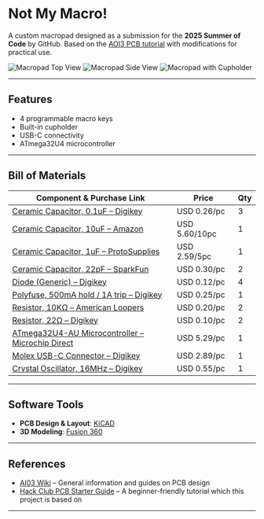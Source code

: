 # Not My Macro!

A custom macropad designed as a submission for the **2025 Summer of Code** by GitHub.
Based on the [AOI3 PCB tutorial](https://wiki.ai03.com/) with modifications for practical use.

![Macropad Top View](https://github.com/user-attachments/assets/563530f6-1673-4648-94d3-f304002b0efb)
![Macropad Side View](https://github.com/user-attachments/assets/33e1658c-5cd4-4ae0-9914-e20aa1212a2c)
![Macropad with Cupholder](https://github.com/user-attachments/assets/58d568cb-d1a2-4755-858f-12239f4b8423)

---

## Features

* 4 programmable macro keys
* Built-in cupholder
* USB-C connectivity
* ATmega32U4 microcontroller

---

## Bill of Materials

| Component & Purchase Link                                                                                                                              | Price         | Qty |
| ------------------------------------------------------------------------------------------------------------------------------------------------------ | ------------- | --- |
| [Ceramic Capacitor, 0.1uF – Digikey](https://www.digikey.com/en/products/detail/vishay-beyschlag-draloric-bc-components/A104M15X7RF5TAA/8557379?gQT=1) | USD 0.26/pc   | 3   |
| [Ceramic Capacitor, 10uF – Amazon](https://www.amazon.com/Aexit-Multilayer-Monolithic-Capacitor-5456c966187e7c71b2b5cbe40b731e4a/dp/B0838L95ZQ?gQT=1)  | USD 5.60/10pc | 1   |
| [Ceramic Capacitor, 1uF – ProtoSupplies](https://protosupplies.com/product/capacitor-ceramic-multilayer-1uf-50v/?gQT=1)                                | USD 2.59/5pc  | 1   |
| [Ceramic Capacitor, 22pF – SparkFun](https://www.sparkfun.com/capacitor-ceramic-22pf.html?gQT=1)                                                       | USD 0.30/pc   | 2   |
| [Diode (Generic) – Digikey](https://www.digikey.com/en/products/detail/micro-commercial-co/1N4148W-TP/717311)                                          | USD 0.12/pc   | 4   |
| [Polyfuse, 500mA hold / 1A trip – Digikey](https://www.digikey.com/en/products/detail/bel-fuse-inc/0ZCJ0050AF2E/4156312)                               | USD 0.25/pc   | 1   |
| [Resistor, 10KΩ – American Loopers](https://www.americanloopers.com/products/resistor-10k-ohm?variant=41187979788393&country=US&currency=USD&gQT=1)    | USD 0.20/pc   | 2   |
| [Resistor, 22Ω – Digikey](https://www.digikey.com/en/products/detail/yageo/MF0207FRE52-22R/13921856?gQT=1)                                             | USD 0.10/pc   | 2   |
| [ATmega32U4-AU Microcontroller – Microchip Direct](https://www.microchipdirect.com/product/ATMEGA32U4-AU)                                              | USD 5.29/pc   | 1   |
| [Molex USB-C Connector – Digikey](https://www.digikey.com/en/products/detail/molex/2047110001/10440494?gQT=1)                                          | USD 2.89/pc   | 1   |
| [Crystal Oscillator, 16MHz – Digikey](https://www.digikey.com/en/products/detail/CX3225SB16000D0GZJC1/1253-1698-1-ND/5995245?itemSeq=264931473)        | USD 0.55/pc   | 1   |

---

## Software Tools

* **PCB Design & Layout**: [KiCAD](https://www.kicad.org/)
* **3D Modeling**: [Fusion 360](https://www.autodesk.com/products/fusion-360/overview)

---

## References

* [AI03 Wiki](https://wiki.ai03.com/) – General information and guides on PCB design
* [Hack Club PCB Starter Guide](https://hackpad.hackclub.com/) – A beginner-friendly tutorial which this project is based on
---
